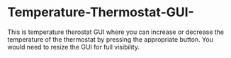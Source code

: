 # Temperature-Thermostat-GUI-
This is temperature therostat GUI where you can increase or decrease the temperature of the thermostat by pressing the appropriate button.
You would need to resize the GUI for full visibility.
